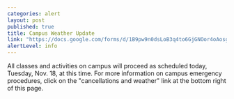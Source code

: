 ```yaml
---
categories: alert
layout: post
published: true
title: Campus Weather Update
link: "https://docs.google.com/forms/d/1B9pw9n0dsLoB3q4to6GjGNOor4oAosgnNo1ZRlcMn40/viewform"
alertLevel: info
---
```


All classes and activities on campus will proceed as scheduled today, Tuesday, Nov. 18, at this time. For more information on campus emergency procedures, click on the "cancellations and weather" link at the bottom right of this page.